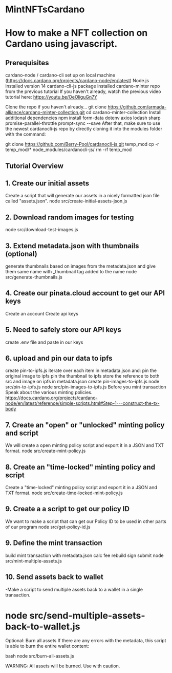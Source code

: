 # MintNFTsCardano

# How to make a NFT collection on Cardano using javascript.
## Prerequisites
cardano-node / cardano-cli set up on local machine (https://docs.cardano.org/projects/cardano-node/en/latest)
Node.js installed version 14
cardano-cli-js package installed
cardano-minter repo from the previous tutorial
If you haven't already, watch the previous video tutorial here: https://youtu.be/OeOliguGn7Y

Clone the repo if you haven't already...
git clone https://github.com/armada-alliance/cardano-minter-collection.git
cd cardano-minter-collection
Install additional dependencies
npm install form-data dotenv axios lodash sharp promise-parallel-throttle prompt-sync --save
After that, make sure to use the newest cardanocli-js repo by directly cloning it into the modules folder with the command:

git clone https://github.com/Berry-Pool/cardanocli-js.git temp_mod
cp -r temp_mod/* node_modules/cardanocli-js/
rm -rf temp_mod

## Tutorial Overview
## 1. Create our initial assets
Create a script that will generate our assets in a nicely formatted json file called "assets.json".
node src/create-initial-assets-json.js

## 2. Download random images for testing
node src/download-test-images.js
## 3. Extend metadata.json with thumbnails (optional)
generate thumbnails based on images from the metadata.json and give them same name with _thumbnail tag added to the name
node src/generate-thumbnails.js
## 4. Create our pinata.cloud account to get our API keys
Create an account
Create api keys
## 5. Need to safely store our API keys
create .env file and paste in our keys
## 6. upload and pin our data to ipfs
create pin-to-ipfs.js
iterate over each item in metadata.json and:
pin the original image to ipfs
pin the thumbnail to ipfs
store the reference to both src and image on ipfs in metadata.json
create pin-images-to-ipfs.js
node src/pin-to-ipfs.js
node src/pin-images-to-ipfs.js
Before you mint transaction
Speak about the various minting policies. https://docs.cardano.org/projects/cardano-node/en/latest/reference/simple-scripts.html#Step-1---construct-the-tx-body

## 7. Create an "open" or "unlocked" minting policy and script
We will create a open minting policy script and export it in a JSON and TXT format.
node src/create-mint-policy.js
## 8. Create an "time-locked" minting policy and script
Create a "time-locked" minting policy script and export it in a JSON and TXT format.
node src/create-time-locked-mint-policy.js
## 9. Create a a script to get our policy ID
We want to make a script that can get our Policy ID to be used in other parts of our program
node src/get-policy-id.js
## 9. Define the mint transaction
build mint transaction with metadata.json
calc fee
rebuild
sign
submit
node src/mint-multiple-assets.js
## 10. Send assets back to wallet
-Make a script to send multiple assets back to a wallet in a single transaction.

# node src/send-multiple-assets-back-to-wallet.js
Optional: Burn all assets
If there are any errors with the metadata, this script is able to burn the entire wallet content:

bash node src/burn-all-assets.js

WARNING: All assets will be burned. Use with caution.
